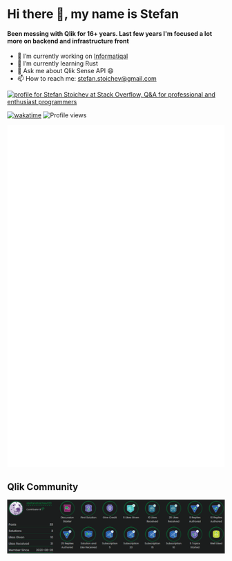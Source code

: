 # Hi there 👋, my name is Stefan

#### Been messing with Qlik for 16+ years. Last few years I'm focused a lot more on backend and infrastructure front

- 🔭 I’m currently working on [Informatiqal](https://github.com/Informatiqal)
- 🌱 I’m currently learning Rust
- 💬 Ask me about Qlik Sense API 😄
- 📫 How to reach me: stefan.stoichev@gmail.com

<a href="https://stackoverflow.com/users/159365/stefan-stoichev"><img src="https://stackoverflow.com/users/flair/159365.png" width="208" height="58" alt="profile for Stefan Stoichev at Stack Overflow, Q&amp;A for professional and enthusiast programmers" title="profile for Stefan Stoichev at Stack Overflow, Q&amp;A for professional and enthusiast programmers"></a>

[![wakatime](https://wakatime.com/badge/user/f32b4c1e-ead8-4c15-a6a1-9f20f336416d.svg)](https://wakatime.com/@f32b4c1e-ead8-4c15-a6a1-9f20f336416d) ![Profile views](https://gpvc.arturio.dev/countnazgul)

![Metrics](metrics.plugin.wakatime.svg)

## Qlik Community

![Qlik Community](qlik-communnity-badges.png)
